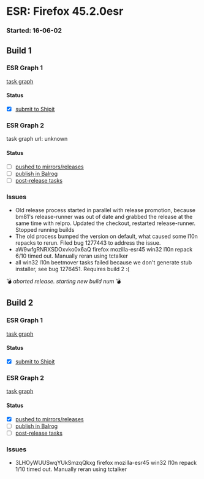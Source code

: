 # ESR: Firefox 45.2.0esr

### Started: 16-06-02

## Build 1

### ESR Graph 1
[task graph](https://tools.taskcluster.net/task-group-inspector/#HPwlXKDcRdemzxRNOz11Iw)

#### Status
- [x] [submit to Shipit](https://wiki.mozilla.org/Release:Release_Automation_on_Mercurial:Starting_a_Release#Submit_to_Ship_It)

### ESR Graph 2
task graph url: unknown

#### Status
- [ ] [pushed to mirrors/releases](../how-tos/relpro.md#2-push-to-releases-dir-mirrors)
- [ ] [publish in Balrog](../how-tos/relpro.md#3-publish-in-balrog)
- [ ] [post-release tasks](../how-tos/relpro.md#4-post-release-step)

### Issues
- Old release process started in parallel with release promotion, because bm81's release-runner was out of date and grabbed the release at the same time with relpro. Updated the checkout, restarted release-runner. Stopped running builds
- The old process bumped the version on default, what caused some l10n repacks to rerun. Filed bug 1277443 to address the issue.
- aW9wfgRNRXSDOxvko0x6aQ firefox mozilla-esr45 win32 l10n repack 6/10 timed out. Manually reran using tctalker
- all win32 l10n beetmover tasks failed because we don't generate stub installer, see bug 1276451. Requires build 2 :(

:bomb: _aborted release. starting new build num_ :bomb:

## Build 2

### ESR Graph 1
[task graph](https://tools.taskcluster.net/task-group-inspector/#WBLpNQYvRiOM61Ko4IAsGA)

#### Status
- [x] [submit to Shipit](https://wiki.mozilla.org/Release:Release_Automation_on_Mercurial:Starting_a_Release#Submit_to_Ship_It)

### ESR Graph 2
[task graph](https://tools.taskcluster.net/task-group-inspector/#12SUZEsnSi-BvbIpPpFQDg)

#### Status
- [x] [pushed to mirrors/releases](../how-tos/relpro.md#2-push-to-releases-dir-mirrors)
- [ ] [publish in Balrog](../how-tos/relpro.md#3-publish-in-balrog)
- [ ] [post-release tasks](../how-tos/relpro.md#4-post-release-step)

### Issues
- 3LHOyWUUSwqYUkSmzqQkxg firefox mozilla-esr45 win32 l10n repack 1/10 timed out. Manually reran using tctalker


